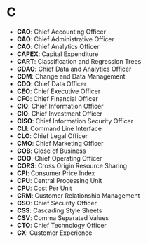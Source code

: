 # C

- **CAO**: Chief Accounting Officer
- **CAO**: Chief Administrative Officer
- **CAO**: Chief Analytics Officer
- **CAPEX**: Capital Expenditure
- **CART**: Classification and Regression Trees
- **CDAO**: Chief Data and Analytics Officer
- **CDM**: Change and Data Management
- **CDO**: Chief Data Officer
- **CEO**: Chief Executive Officer
- **CFO**: Chief Financial Officer
- **CIO**: Chief Information Officer
- **CIO**: Chief Investment Officer
- **CISO**: Chief Information Security Officer
- **CLI**: Command Line Interface
- **CLO**: Chief Legal Officer
- **CMO**: Chief Marketing Officer
- **COB**: Close of Business
- **COO**: Chief Operating Officer
- **CORS**: Cross Origin Resource Sharing
- **CPI**: Consumer Price Index
- **CPU**: Central Processing Unit
- **CPU**: Cost Per Unit
- **CRM**: Customer Relationship Management
- **CSO**: Chief Security Officer
- **CSS**: Cascading Style Sheets
- **CSV**: Comma Separated Values
- **CTO**: Chief Technology Officer
- **CX**: Customer Experience
